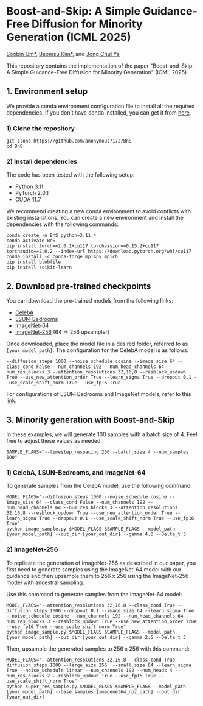# Boost-and-Skip: A Simple Guidance-Free Diffusion for Minority Generation (ICML 2025)

[Soobin Um*](https://soobin-um.github.io/), [Beomsu Kim*](https://scholar.google.com/citations?user=TofIFUgAAAAJ&hl=en), and [Jong Chul Ye](https://bispl.weebly.com/professor.html)

This repository contains the implementation of the paper "Boost-and-Skip: A Simple Guidance-Free Diffusion for Minority Generation" (ICML 2025).

## 1. Environment setup
We provide a conda environment configuration file to install all the required dependencies. If you don’t have conda installed, you can get it from [here](https://docs.conda.io/en/latest/miniconda.html).

### 1) Clone the repository
```
git clone https://github.com/anonymous7172/BnS
cd BnS
```

### 2) Install dependencies
The code has been tested with the following setup:
- Python 3.11
- PyTorch 2.0.1
- CUDA 11.7

We recommend creating a new conda environment to avoid conflicts with existing installations. You can create a new environment and install the dependencies with the following commands:
```
conda create -n BnS python=3.11.4
conda activate BnS
pip install torch==2.0.1+cu117 torchvision==0.15.2+cu117 torchaudio==2.0.2 --index-url https://download.pytorch.org/whl/cu117
conda install -c conda-forge mpi4py mpich
pip install blobfile
pip install scikit-learn
```


## 2. Download pre-trained checkpoints

You can download the pre-trained models from the following links:
- [CelebA](https://drive.google.com/file/d/11zaWowtEvU_rmAXnEe66x9tXzOdNbQrs/view?usp=drive_link)
- [LSUN-Bedrooms](https://openaipublic.blob.core.windows.net/diffusion/jul-2021/lsun_bedroom.pt)
- [ImageNet-64](https://openaipublic.blob.core.windows.net/diffusion/jul-2021/64x64_diffusion.pt)
- [ImageNet-256](https://openaipublic.blob.core.windows.net/diffusion/jul-2021/64_256_upsampler.pt) (64 → 256 upsampler)

Once downloaded, place the model file in a desired folder, referred to as ```[your_model_path]```. The configuration for the CelebA model is as follows:
```
--diffusion_steps 1000 --noise_schedule cosine --image_size 64 --class_cond False --num_channels 192 --num_head_channels 64 --num_res_blocks 3 --attention_resolutions 32,16,8 --resblock_updown True --use_new_attention_order True --learn_sigma True --dropout 0.1 --use_scale_shift_norm True --use_fp16 True
```

For configurations of LSUN-Bedrooms and ImageNet models, refer to this [link](https://github.com/openai/guided-diffusion).


## 3. Minority generation with Boost-and-Skip
In these examples, we will generate 100 samples with a batch size of 4. Feel free to adjust these values as needed.
```
SAMPLE_FLAGS="--timestep_respacing 250 --batch_size 4 --num_samples 100"
```

### 1) CelebA, LSUN-Bedrooms, and ImageNet-64
To generate samples from the CelebA model, use the following command:
```
MODEL_FLAGS="--diffusion_steps 1000 --noise_schedule cosine --image_size 64 --class_cond False --num_channels 192 --num_head_channels 64 --num_res_blocks 3 --attention_resolutions 32,16,8 --resblock_updown True --use_new_attention_order True --learn_sigma True --dropout 0.1 --use_scale_shift_norm True --use_fp16 True"
python image_sample.py $MODEL_FLAGS $SAMPLE_FLAGS --model_path [your_model_path] --out_dir [your_out_dir] --gamma 4.0 --Delta_t 3
```
### 2) ImageNet-256
To replicate the generation of ImageNet-256 as described in our paper, you first need to generate samples using the ImageNet-64 model with our guidance and then upsample them to 256 x 256 using the ImageNet-256 model with ancestral sampling.

Use this command to generate samples from the ImageNet-64 model:
```
MODEL_FLAGS="--attention_resolutions 32,16,8 --class_cond True --diffusion_steps 1000 --dropout 0.1 --image_size 64 --learn_sigma True --noise_schedule cosine --num_channels 192 --num_head_channels 64 --num_res_blocks 3 --resblock_updown True --use_new_attention_order True --use_fp16 True --use_scale_shift_norm True"
python image_sample.py $MODEL_FLAGS $SAMPLE_FLAGS --model_path [your_model_path] --out_dir [your_out_dir] --gamma 2.5 --Delta_t 3
```
Then, upsample the generated samples to 256 x 256 with this command:
```
MODEL_FLAGS="--attention_resolutions 32,16,8 --class_cond True --diffusion_steps 1000 --large_size 256  --small_size 64 --learn_sigma True --noise_schedule linear --num_channels 192 --num_heads 4 --num_res_blocks 2 --resblock_updown True --use_fp16 True --use_scale_shift_norm True"
python super_res_sample.py $MODEL_FLAGS $SAMPLE_FLAGS --model_path [your_model_path] --base_samples [imagenet64_npz_path] --out_dir [your_out_dir]
```

